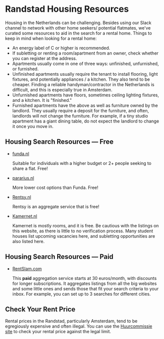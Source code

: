 # Randstad Housing Resources

Housing in the Netherlands can be challenging. Besides using our Slack channel to network with other home seekers/ potential flatmates, we've curated some resources to aid in the search for a rental home. Things to keep in mind when looking for a rental home:

- An energy label of C or higher is recommended.
- If subletting or renting a room/apartment from an owner, check whether you can register at the address.
- Apartments usually come in one of three ways: unfinished, unfurnished, or furnished.
- Unfinished apartments usually require the tenant to install flooring, light fixtures, and potentially appliances / a kitchen. They also tend to be cheaper. Finding a reliable handyman/contractor in the Netherlands is difficult, and this is especially true in Amsterdam.
- Unfurnished apartments have floors, sometimes ceiling lighting fixtures, and a kitchen. It is "finished."
- Furnished apartments have the above as well as furniture owned by the landlord. They usually require a deposit for the furniture, and often, landlords will not change the furniture. For example, if a tiny studio apartment has a giant dining table, do not expect the landlord to change it once you move in.

## Housing Search Resources — Free

- [funda.nl](https://www.funda.nl)

  Suitable for individuals with a higher budget or 2+ people seeking to share a flat. Free!

- [pararius.nl](https://www.pararius.nl)

  More lower cost options than Funda. Free!

- [Rentsy.nl](https://rentsy.nl/huurwoningen)

  Rentsy is an aggregate service that is free!

- [Kamernet.nl](https://kamernet.nl/en)

  Kamernet is mostly rooms, and it is free. Be cautious with the listings on this website, as there is little to no verification process. Many student houses list upcoming vacancies here, and subletting opportunities are also listed here.

## Housing Search Resources — Paid

- [RentSlam.com](https://rentslam.com/)

  This **paid** aggregation service starts at 30 euros/month, with discounts for longer subscriptions. It aggregates listings from all the big websites and some little ones and sends those that fit your search criteria to your inbox. For example, you can set up to 3 searches for different cities.

## Check Your Rent Price

Rental prices in the Randstad, particularly Amsterdam, tend to be egregiously expensive and often illegal. You can use the [Huurcommissie site](https://checkjeprijs.huurcommissie.nl/en/onderwerpen/huurprijs-en-punten/nieuwe-huurprijscheck/rent-check-independent-living-space) to check your rental price against the legal limit.
